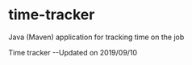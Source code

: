# time-tracker
Java (Maven) application for tracking time on the job

Time tracker --Updated on 2019/09/10
